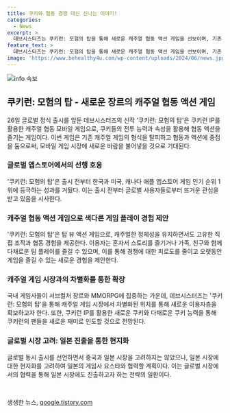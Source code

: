 ```yaml
---
title: 쿠키와 협동 경쟁 대신 신나는 이야기!
categories:
  - News
excerpt: >
  데브시스터즈는 쿠키런: 모험의 탑을 통해 새로운 캐주얼 협동 액션 게임을 선보이며, 기존 쿠키런 IP로 접근성을 높였다. 게임은 협동에 초점을 맞추어 경쟁이 아닌 다른 즐거움을 제공한다. 또한 다양한 연령층의 협동 플레이를 강조하며, 쿠키런 IP를 활용하여 다양한 쿠키와 협동 콘텐츠를 제공한다. 모바일 및 캐주얼 이용자층을 고려한 게임으로, 캐주얼 게임 팬들의 관심을 끌 것으로 기대된다. 데브시스터즈의 총괄 PD는 해당 게임은 협동을 통해 새로운 재미를 찾을 수 있는 새로운 장르를 성공적으로 안착시킨 게임으로 평가받길 원한다고 전했다.
feature_text: >
  데브시스터즈는 쿠키런: 모험의 탑을 통해 새로운 캐주얼 협동 액션 게임을 선보이며, 기존 쿠키런 IP로 접근성을 높였다. 게임은 협동에 초점을 맞추어 경쟁이 아닌 다른 즐거움을 제공한다. 또한 다양한 연령층의 협동 플레이를 강조하며, 쿠키런 IP를 활용하여 다양한 쿠키와 협동 콘텐츠를 제공한다. 모바일 및 캐주얼 이용자층을 고려한 게임으로, 캐주얼 게임 팬들의 관심을 끌 것으로 기대된다. 데브시스터즈의 총괄 PD는 해당 게임은 협동을 통해 새로운 재미를 찾을 수 있는 새로운 장르를 성공적으로 안착시킨 게임으로 평가받길 원한다고 전했다.
image: 'https://www.behealthy4u.com/wp-content/uploads/2024/06/news.jpg'
---
```


<p><img src="https://www.behealthy4u.com/wp-content/uploads/2024/06/news.jpg" alt="info 속보" /></p>

<h2 data-ke-size="size26">쿠키런: 모험의 탑 - 새로운 장르의 캐주얼 협동 액션 게임</h2>

<p data-ke-size="size16">26일 글로벌 정식 출시를 앞둔 데브시스터즈의 신작 '쿠키런: 모험의 탑'은 쿠키런 IP를 활용한 캐주얼 협동 모바일 게임으로, 쿠키들의 전투 능력과 속성을 활용해 협동 액션을 즐기는 게임이다. 이번 게임은 기존 캐주얼 게임의 형식을 탈피하고 협동과 액션에 중점을 둠으로써, 모바일 게임 시장에 새로운 바람을 불어넣을 것으로 기대된다.</p>

<h3>글로벌 앱스토어에서의 선행 호응</h3>

<p data-ke-size="size16">'쿠키런: 모험의 탑'은 출시 전부터 한국과 미국, 캐나다 애플 앱스토어 게임 인기 순위 1위에 등극하는 성과를 거뒀다. 이는 출시 전부터 글로벌 사용자들로부터 뜨거운 관심을 받고 있음을 시사한다.</p>

<h3>캐주얼 협동 액션 게임으로 색다른 게임 플레이 경험 제안</h3>

<p data-ke-size="size16">'쿠키런: 모험의 탑'은 탑 뷰 액션 게임으로, 캐주얼한 정체성을 유지하면서도 고유한 직접 조작과 협동 경험을 제공한다. 이용자는 혼자서 스토리를 즐기거나 가족, 친구와 함께 다채로운 팀 플레이를 즐길 수 있으며, 이를 통해 경쟁에 대한 피로도를 줄이고 오랫동안 게임을 즐길 수 있는 새로운 경험을 제안한다.</p>

<h3>캐주얼 게임 시장과의 차별화를 통한 확장</h3>

<p data-ke-size="size16">국내 게임사들이 서브컬처 장르와 MMORPG에 집중하는 가운데, 데브시스터즈는 '쿠키런: 모험의 탑'을 통해 캐주얼 게임 시장에서 차별화된 위치를 통해 새로운 이용자층을 확보하고자 한다. 또한, 쿠키런 IP를 활용한 새로운 쿠키와 다채로운 쿠키 능력을 통해 쿠키런의 팬들을 새로운 재미로 인도할 것으로 전망된다.</p>

<h3>글로벌 시장 고려: 일본 진출을 통한 현지화</h3>

<p data-ke-size="size16">글로벌 동시 출시를 선언하면서 중국과 일본 시장을 고려하지는 않았으나, 일본 시장에 대한 현지화를 고려하여 일본의 게임사 요스타와 협력할 계획이다. 이는 글로벌 시장에서의 협력을 통해 일본 시장에도 진출하고자 하는 전략의 일환이다.</p>

<p data-ke-size="size16">&nbsp;</p>
생생한 뉴스, <a href="https://qoogle.tistory.com" rel="dofollow">qoogle.tistory.com</a>


